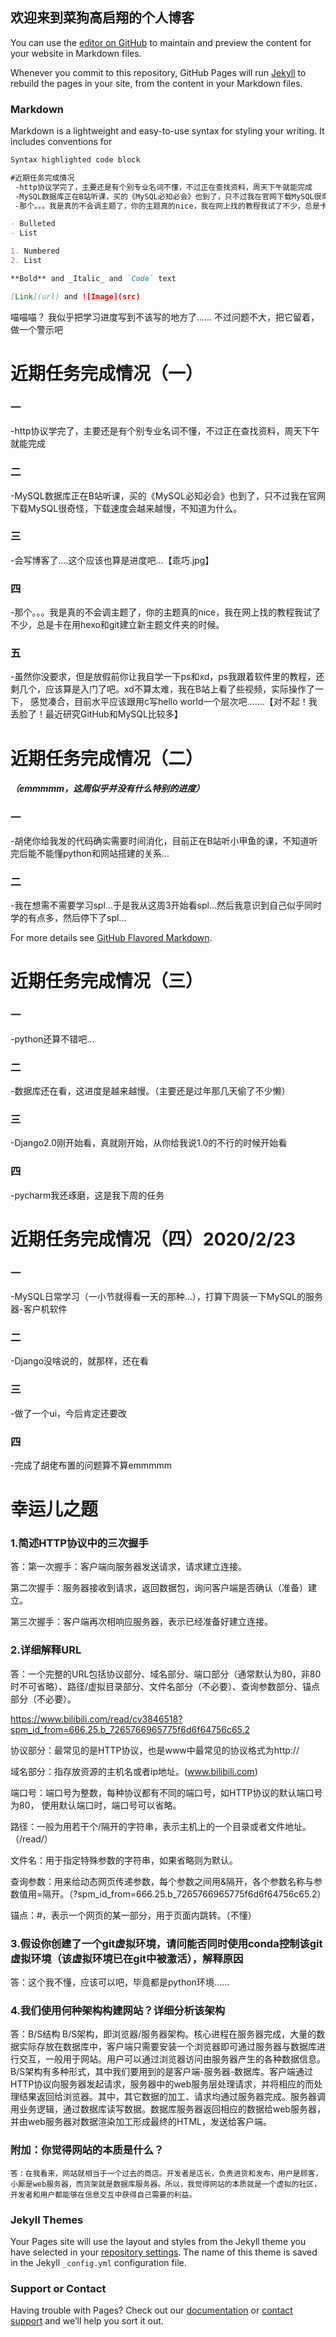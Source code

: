 ## 欢迎来到菜狗高启翔的个人博客

You can use the [editor on GitHub](https://github.com/xiang-axiang/xiang-axiang.github.io/edit/master/index.md) to maintain and preview the content for your website in Markdown files.

Whenever you commit to this repository, GitHub Pages will run [Jekyll](https://jekyllrb.com/) to rebuild the pages in your site, from the content in your Markdown files.

### Markdown

Markdown is a lightweight and easy-to-use syntax for styling your writing. It includes conventions for

```markdown
Syntax highlighted code block

#近期任务完成情况
 -http协议学完了，主要还是有个别专业名词不懂，不过正在查找资料，周天下午就能完成
 -MySQL数据库正在B站听课，买的《MySQL必知必会》也到了，只不过我在官网下载MySQL很奇怪，下载速度会越来越慢，不知道为什么。
 -那个。。。我是真的不会调主题了，你的主题真的nice，我在网上找的教程我试了不少，总是卡在用hexo和git建立新主题文件夹的时候。

- Bulleted
- List

1. Numbered
2. List

**Bold** and _Italic_ and `Code` text

[Link](url) and ![Image](src)
```
喵喵喵？
我似乎把学习进度写到不该写的地方了......
不过问题不大，把它留着，做一个警示吧

# 近期任务完成情况（一）
### 一
 -http协议学完了，主要还是有个别专业名词不懂，不过正在查找资料，周天下午就能完成
### 二
 -MySQL数据库正在B站听课，买的《MySQL必知必会》也到了，只不过我在官网下载MySQL很奇怪，下载速度会越来越慢，不知道为什么。
### 三
 -会写博客了....这个应该也算是进度吧...【乖巧.jpg】
### 四
 -那个。。。我是真的不会调主题了，你的主题真的nice，我在网上找的教程我试了不少，总是卡在用hexo和git建立新主题文件夹的时候。
### 五
 -虽然你没要求，但是放假前你让我自学一下ps和xd，ps我跟着软件里的教程，还剩几个，应该算是入门了吧。xd不算太难，我在B站上看了些视频，实际操作了一下，
感觉凑合，目前水平应该跟用c写hello world一个层次吧.......【对不起！我丢脸了！最近研究GitHub和MySQL比较多】

# 近期任务完成情况（二）
##### （emmmmm，这周似乎并没有什么特别的进度）
### 一
 -胡佬你给我发的代码确实需要时间消化，目前正在B站听小甲鱼的课，不知道听完后能不能懂python和网站搭建的关系...
### 二
 -我在想需不需要学习spl...于是我从这周3开始看spl...然后我意识到自己似乎同时学的有点多，然后停下了spl...

For more details see [GitHub Flavored Markdown](https://guides.github.com/features/mastering-markdown/).

# 近期任务完成情况（三）
### 一
 -python还算不错吧...
### 二
 -数据库还在看，这进度是越来越慢。（主要还是过年那几天偷了不少懒）
### 三
 -Django2.0刚开始看，真就刚开始，从你给我说1.0的不行的时候开始看
### 四
 -pycharm我还琢磨，这是我下周的任务

# 近期任务完成情况（四）2020/2/23
### 一
 -MySQL日常学习（一小节就得看一天的那种...），打算下周装一下MySQL的服务器-客户机软件
### 二
 -Django没啥说的，就那样，还在看
### 三
 -做了一个ui，今后肯定还要改
### 四
 -完成了胡佬布置的问题算不算emmmmm

# 幸运儿之题
### 1.简述HTTP协议中的三次握手
答：第一次握手：客户端向服务器发送请求，请求建立连接。
    
   第二次握手：服务器接收到请求，返回数据包，询问客户端是否确认（准备）建立。
    
   第三次握手：客户端再次相响应服务器，表示已经准备好建立连接。
### 2.详细解释URL
答：一个完整的URL包括协议部分、域名部分、端口部分（通常默认为80，非80时不可省略）、路径/虚拟目录部分、文件名部分（不必要）、查询参数部分、锚点部分（不必要）。

https://www.bilibili.com/read/cv3846518?spm_id_from=666.25.b_7265766965775f6d6f64756c65.2

协议部分：最常见的是HTTP协议，也是www中最常见的协议格式为http://

域名部分：指存放资源的主机名或者ip地址。(www.bilibili.com)

端口号：端口号为整数，每种协议都有不同的端口号，如HTTP协议的默认端口号为80， 使用默认端口时，端口号可以省略。

路径：一般为用若干个/隔开的字符串，表示主机上的一个目录或者文件地址。（/read/）

文件名：用于指定特殊参数的字符串，如果省略则为默认。

查询参数：用来给动态网页传递参数，每个参数之间用&隔开，各个参数名称与参数值用=隔开。（?spm_id_from=666.25.b_7265766965775f6d6f64756c65.2）

锚点：#，表示一个网页的某一部分，用于页面内跳转。（不懂）

### 3.假设你创建了一个git虚拟环境，请问能否同时使用conda控制该git虚拟环境（该虚拟环境已在git中被激活），解释原因
答：这个我不懂，应该可以吧，毕竟都是python环境……
### 4.我们使用何种架构构建网站？详细分析该架构
答：B/S结构
    B/S架构，即浏览器/服务器架构。核心进程在服务器完成，大量的数据实际存放在数据库中，客户端只需要安装一个浏览器即可通过服务器与数据库进行交互，一般用于网站。用户可以通过浏览器访问由服务器产生的各种数据信息。B/S架构有多种形式，其中我们要用到的是客户端-服务器-数据库。客户端通过HTTP协议向服务器发起请求，服务器中的web服务层处理请求，并将相应的而处理结果返回给浏览器。其中，其它数据的加工、请求均通过服务器完成。服务器调用业务逻辑，通过数据库读写数据。数据库服务器返回相应的数据给web服务器，并由web服务器对数据渲染加工形成最终的HTML，发送给客户端。
### 附加：你觉得网站的本质是什么？
    答：在我看来，网站就相当于一个过去的商店。开发者是店长，负责进货和发布，用户是顾客，小厮是web服务器，而货架就是数据库服务器。所以，我觉得网站的本质就是一个虚拟的社区，开发者和用户都能够在信息交互中获得自己需要的利益。


### Jekyll Themes

Your Pages site will use the layout and styles from the Jekyll theme you have selected in your [repository settings](https://github.com/xiang-axiang/xiang-axiang.github.io/settings). The name of this theme is saved in the Jekyll `_config.yml` configuration file.

### Support or Contact

Having trouble with Pages? Check out our [documentation](https://help.github.com/categories/github-pages-basics/) or [contact support](https://github.com/contact) and we’ll help you sort it out.

